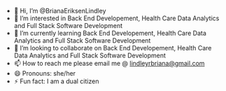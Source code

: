 - 👋 Hi, I’m @BrianaEriksenLindley
- 👀 I’m interested in Back End Developement, Health Care Data Analytics and Full Stack Software Development
- 🌱 I’m currently learning Back End Developement, Health Care Data Analytics and Full Stack Software Development
- 💞️ I’m looking to collaborate on Back End Developement, Health Care Data Analytics and Full Stack Software Development
- 📫 How to reach me please email me @ lindleyrbriana@gmail.com
- 😄 Pronouns: she/her
- ⚡ Fun fact: I am a dual citizen

<!---
BrianaEriksenLindley/BrianaEriksenLindley is a ✨ special ✨ repository because its `README.md` (this file) appears on your GitHub profile.
You can click the Preview link to take a look at your changes.
--->
